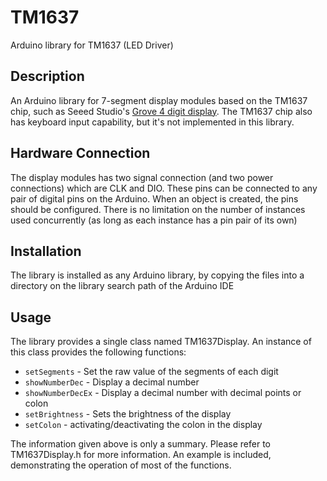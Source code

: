 TM1637
======
Arduino library for TM1637 (LED Driver)


Description
-----------
An Arduino library for 7-segment display modules based on the TM1637 chip, such as Seeed Studio's [Grove 4 digit display](http://www.seeedstudio.com/depot/grove-4digit-display-p-1198.html). The TM1637 chip also has keyboard input capability, but it's not implemented in this library.

Hardware Connection
-------------------
The display modules has two signal connection (and two power connections) which are CLK and DIO. These pins can be connected to any pair of digital pins on the Arduino. When an object is created, the pins should be configured. There is no limitation on the number of instances used concurrently (as long as each instance has a pin pair of its own)

Installation
------------
The library is installed as any Arduino library, by copying the files into a directory on the library search path of the Arduino IDE

Usage
-----
The library provides a single class named TM1637Display. An instance of this class provides the following functions:

* `setSegments` - Set the raw value of the segments of each digit
* `showNumberDec` - Display a decimal number
* `showNumberDecEx` - Display a decimal number with decimal points or colon
* `setBrightness` - Sets the brightness of the display
* `setColon` - activating/deactivating the colon in the display

The information given above is only a summary. Please refer to TM1637Display.h for more information. An example is included, demonstrating the operation of most of the functions.

